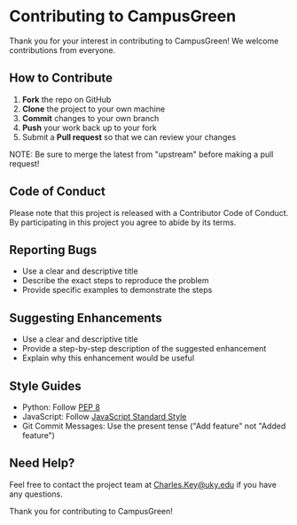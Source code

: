 # Contributing to CampusGreen

Thank you for your interest in contributing to CampusGreen! We welcome contributions from everyone.

## How to Contribute

1. **Fork** the repo on GitHub
2. **Clone** the project to your own machine
3. **Commit** changes to your own branch
4. **Push** your work back up to your fork
5. Submit a **Pull request** so that we can review your changes

NOTE: Be sure to merge the latest from "upstream" before making a pull request!

## Code of Conduct

Please note that this project is released with a Contributor Code of Conduct. By participating in this project you agree to abide by its terms.

## Reporting Bugs

- Use a clear and descriptive title
- Describe the exact steps to reproduce the problem
- Provide specific examples to demonstrate the steps

## Suggesting Enhancements

- Use a clear and descriptive title
- Provide a step-by-step description of the suggested enhancement
- Explain why this enhancement would be useful

## Style Guides

- Python: Follow [PEP 8](https://www.python.org/dev/peps/pep-0008/)
- JavaScript: Follow [JavaScript Standard Style](https://standardjs.com/)
- Git Commit Messages: Use the present tense ("Add feature" not "Added feature")

## Need Help?

Feel free to contact the project team at [Charles.Key@uky.edu](mailto:Charles.Key@uky.edu) if you have any questions.

Thank you for contributing to CampusGreen!
